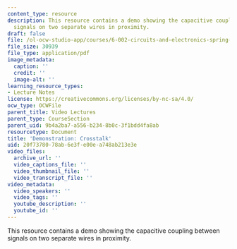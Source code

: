 ```yaml
---
content_type: resource
description: This resource contains a demo showing the capacitive coupling between
  signals on two separate wires in proximity.
draft: false
file: /ol-ocw-studio-app/courses/6-002-circuits-and-electronics-spring-2007/20f7378078ab6e3fe00ea748ab213e3e_demo_19.pdf
file_size: 30939
file_type: application/pdf
image_metadata:
  caption: ''
  credit: ''
  image-alt: ''
learning_resource_types:
- Lecture Notes
license: https://creativecommons.org/licenses/by-nc-sa/4.0/
ocw_type: OCWFile
parent_title: Video Lectures
parent_type: CourseSection
parent_uid: 9b4a2ba7-a556-b234-8b0c-3f1bdd4fa8ab
resourcetype: Document
title: 'Demonstration: Crosstalk'
uid: 20f73780-78ab-6e3f-e00e-a748ab213e3e
video_files:
  archive_url: ''
  video_captions_file: ''
  video_thumbnail_file: ''
  video_transcript_file: ''
video_metadata:
  video_speakers: ''
  video_tags: ''
  youtube_description: ''
  youtube_id: ''
---
```

This resource contains a demo showing the capacitive coupling between signals on two separate wires in proximity.